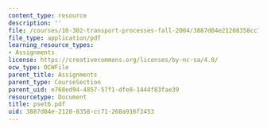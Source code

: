 ```yaml
---
content_type: resource
description: ''
file: /courses/10-302-transport-processes-fall-2004/3887d04e21208358cc71260a916f2453_pset6.pdf
file_type: application/pdf
learning_resource_types:
- Assignments
license: https://creativecommons.org/licenses/by-nc-sa/4.0/
ocw_type: OCWFile
parent_title: Assignments
parent_type: CourseSection
parent_uid: e768ed94-4857-57f1-dfe8-1444f83fae39
resourcetype: Document
title: pset6.pdf
uid: 3887d04e-2120-8358-cc71-260a916f2453
---
```

